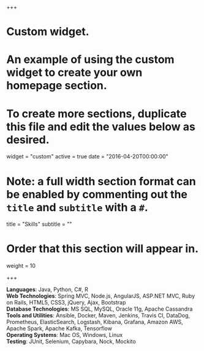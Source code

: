 +++
# Custom widget.
# An example of using the custom widget to create your own homepage section.
# To create more sections, duplicate this file and edit the values below as desired.
widget = "custom"
active = true
date = "2016-04-20T00:00:00"

# Note: a full width section format can be enabled by commenting out the `title` and `subtitle` with a `#`.
title = "Skills"
subtitle = ""

# Order that this section will appear in.
weight = 10

+++

**Languages**: Java, Python, C#, R  
**Web Technologies**: Spring MVC, Node.js, AngularJS, ASP.NET MVC, Ruby on Rails, HTML5, CSS3, jQuery, Ajax, Bootstrap  
**Database Technologies**: MS SQL, MySQL, Oracle 11g, Apache Cassandra  
**Tools and Utilities**: Ansible, Docker, Maven, Jenkins, Travis CI, DataDog, Prometheus, ElasticSearch, Logstash, Kibana, Grafana, Amazon AWS, Apache Spark, Apache Kafka, Tensorflow  
**Operating Systems**:  Mac OS, Windows, Linux  
**Testing**:  JUnit, Selenium, Capybara, Nock, Mockito  

